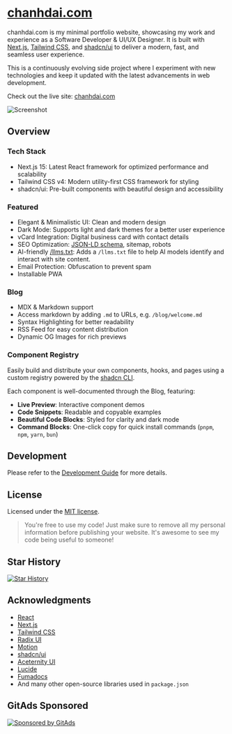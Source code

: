 # [chanhdai.com](https://chanhdai.com)

chanhdai.com is my minimal portfolio website, showcasing my work and experience as a Software Developer & UI/UX Designer. It is built with [Next.js](https://nextjs.org), [Tailwind CSS](https://tailwindcss.com), and [shadcn/ui](https://ui.shadcn.com) to deliver a modern, fast, and seamless user experience.

This is a continuously evolving side project where I experiment with new technologies and keep it updated with the latest advancements in web development.

Check out the live site: [chanhdai.com](https://chanhdai.com)

<picture>
  <source media="(prefers-color-scheme: dark)" srcset="https://assets.chanhdai.com/images/screenshot-desktop-dark.webp">
  <source media="(prefers-color-scheme: light)" srcset="https://assets.chanhdai.com/images/screenshot-desktop-light.webp">
  <img src="https://assets.chanhdai.com/images/screenshot-desktop-light.webp" alt="Screenshot">
</picture>

## Overview

### Tech Stack

- Next.js 15: Latest React framework for optimized performance and scalability
- Tailwind CSS v4: Modern utility-first CSS framework for styling
- shadcn/ui: Pre-built components with beautiful design and accessibility

### Featured

- Elegant & Minimalistic UI: Clean and modern design
- Dark Mode: Supports light and dark themes for a better user experience
- vCard Integration: Digital business card with contact details
- SEO Optimization: [JSON-LD schema](https://json-ld.org), sitemap, robots
- AI-friendly [/llms.txt](https://llmstxt.org): Adds a `/llms.txt` file to help AI models identify and interact with site content.
- Email Protection: Obfuscation to prevent spam
- Installable PWA

### Blog

- MDX & Markdown support
- Access markdown by adding `.md` to URLs, e.g. `/blog/welcome.md`
- Syntax Highlighting for better readability
- RSS Feed for easy content distribution
- Dynamic OG Images for rich previews

### Component Registry

Easily build and distribute your own components, hooks, and pages using a custom registry powered by the [shadcn CLI](https://ui.shadcn.com/docs/cli).

Each component is well-documented through the Blog, featuring:

- **Live Preview**: Interactive component demos
- **Code Snippets**: Readable and copyable examples
- **Beautiful Code Blocks**: Styled for clarity and dark mode
- **Command Blocks**: One-click copy for quick install commands (`pnpm`, `npm`, `yarn`, `bun`)

## Development

Please refer to the [Development Guide](./DEVELOPMENT.md) for more details.

## License

Licensed under the [MIT license](./LICENSE).

> You're free to use my code! Just make sure to remove all my personal information before publishing your website. It's awesome to see my code being useful to someone!

## Star History

[![Star History](https://starchart.cc/ncdai/chanhdai.com.svg?variant=adaptive)](https://starchart.cc/ncdai/chanhdai.com)

## Acknowledgments

- [React](https://react.dev)
- [Next.js](https://nextjs.org)
- [Tailwind CSS](https://tailwindcss.com)
- [Radix UI](https://www.radix-ui.com)
- [Motion](https://motion.dev)
- [shadcn/ui](https://ui.shadcn.com)
- [Aceternity UI](https://ui.aceternity.com)
- [Lucide](https://lucide.dev)
- [Fumadocs](https://fumadocs.dev)
- And many other open-source libraries used in `package.json`

## GitAds Sponsored

[![Sponsored by GitAds](https://gitads.dev/v1/ad-serve?source=ncdai/chanhdai.com@github)](https://gitads.dev/v1/ad-track?source=ncdai/chanhdai.com@github)

<!-- GitAds-Verify: QICCAB4PFWV9MHUGPGPN5B2I8SAXLAOK -->
